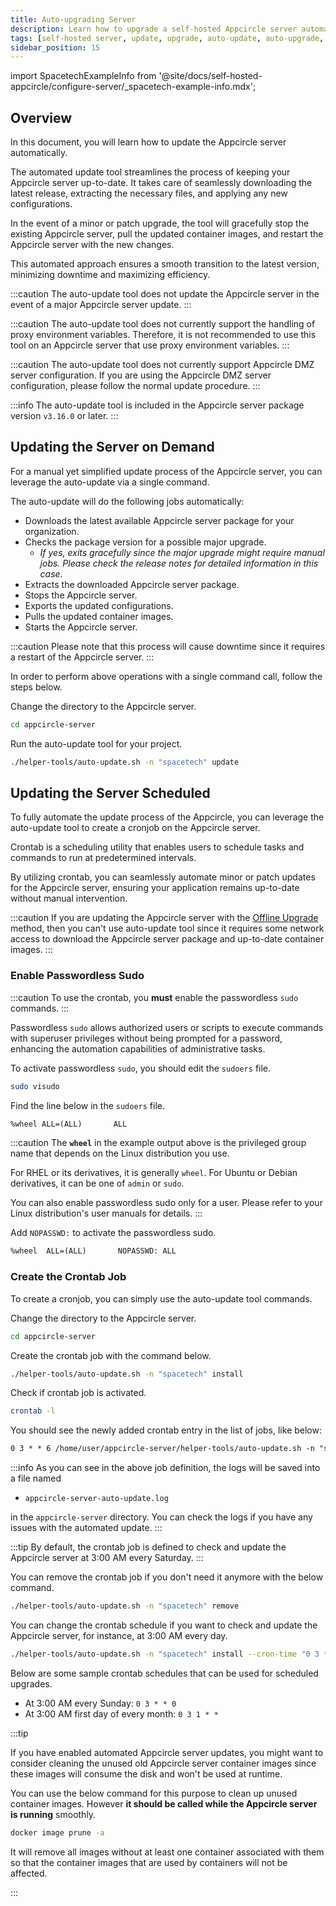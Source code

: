 ```yaml
---
title: Auto-upgrading Server
description: Learn how to upgrade a self-hosted Appcircle server automatically.
tags: [self-hosted server, update, upgrade, auto-update, auto-upgrade, crontab]
sidebar_position: 15
---
```


import SpacetechExampleInfo from '@site/docs/self-hosted-appcircle/configure-server/\_spacetech-example-info.mdx';

## Overview

In this document, you will learn how to update the Appcircle server automatically.

The automated update tool streamlines the process of keeping your Appcircle server up-to-date. It takes care of seamlessly downloading the latest release, extracting the necessary files, and applying any new configurations.

In the event of a minor or patch upgrade, the tool will gracefully stop the existing Appcircle server, pull the updated container images, and restart the Appcircle server with the new changes.

This automated approach ensures a smooth transition to the latest version, minimizing downtime and maximizing efficiency.

:::caution
The auto-update tool does not update the Appcircle server in the event of a major Appcircle server update.
:::

:::caution
The auto-update tool does not currently support the handling of proxy environment variables. Therefore, it is not recommended to use this tool on an Appcircle server that use proxy environment variables.
:::

:::caution
The auto-update tool does not currently support Appcircle DMZ server configuration. If you are using the Appcircle DMZ server configuration, please follow the normal update procedure.
:::

:::info
The auto-update tool is included in the Appcircle server package version `v3.16.0` or later.
:::

## Updating the Server on Demand

For a manual yet simplified update process of the Appcircle server, you can leverage the auto-update via a single command.

The auto-update will do the following jobs automatically:

- Downloads the latest available Appcircle server package for your organization.
- Checks the package version for a possible major upgrade.
  - _If yes, exits gracefully since the major upgrade might require manual jobs. Please check the release notes for detailed information in this case._
- Extracts the downloaded Appcircle server package.
- Stops the Appcircle server.
- Exports the updated configurations.
- Pulls the updated container images.
- Starts the Appcircle server.

:::caution
Please note that this process will cause downtime since it requires a restart of the Appcircle server.
:::

In order to perform above operations with a single command call, follow the steps below.

Change the directory to the Appcircle server.

```bash
cd appcircle-server
```

<SpacetechExampleInfo/>

Run the auto-update tool for your project.

```bash
./helper-tools/auto-update.sh -n "spacetech" update
```

## Updating the Server Scheduled

To fully automate the update process of the Appcircle, you can leverage the auto-update tool to create a cronjob on the Appcircle server.

Crontab is a scheduling utility that enables users to schedule tasks and commands to run at predetermined intervals.

By utilizing crontab, you can seamlessly automate minor or patch updates for the Appcircle server, ensuring your application remains up-to-date without manual intervention.

:::caution
If you are updating the Appcircle server with the [Offline Upgrade](/self-hosted-appcircle/configure-server/offline-installation.md#upgrade) method, then you can't use auto-update tool since it requires some network access to download the Appcircle server package and up-to-date container images.
:::

### Enable Passwordless Sudo

:::caution
To use the crontab, you **must** enable the passwordless `sudo` commands.
:::

Passwordless `sudo` allows authorized users or scripts to execute commands with superuser privileges without being prompted for a password, enhancing the automation capabilities of administrative tasks.

To activate passwordless `sudo`, you should edit the `sudoers` file.

```bash
sudo visudo
```

Find the line below in the `sudoers` file.

```txt
%wheel ALL=(ALL)       ALL
```

:::caution
The **`wheel`** in the example output above is the privileged group name that depends on the Linux distribution you use.

For RHEL or its derivatives, it is generally `wheel`. For Ubuntu or Debian derivatives, it can be one of `admin` or `sudo`.

You can also enable passwordless sudo only for a user. Please refer to your Linux distribution's user manuals for details.
:::

Add `NOPASSWD:` to activate the passwordless sudo.

```txt
%wheel  ALL=(ALL)       NOPASSWD: ALL
```

### Create the Crontab Job

To create a cronjob, you can simply use the auto-update tool commands.

Change the directory to the Appcircle server.

```bash
cd appcircle-server
```

<SpacetechExampleInfo/>

Create the crontab job with the command below.

```bash
./helper-tools/auto-update.sh -n "spacetech" install
```

Check if crontab job is activated.

```bash
crontab -l
```

You should see the newly added crontab entry in the list of jobs, like below:

```txt
0 3 * * 6 /home/user/appcircle-server/helper-tools/auto-update.sh -n "spacetech" update &>> /home/user/appcircle-server/appcircle-server-auto-update.log
```

:::info
As you can see in the above job definition, the logs will be saved into a file named

- `appcircle-server-auto-update.log`

in the `appcircle-server` directory. You can check the logs if you have any issues with the automated update.
:::

:::tip
By default, the crontab job is defined to check and update the Appcircle server at 3:00 AM every Saturday.
:::

You can remove the crontab job if you don't need it anymore with the below command.

```bash
./helper-tools/auto-update.sh -n "spacetech" remove
```

You can change the crontab schedule if you want to check and update the Appcircle server, for instance, at 3:00 AM every day.

```bash
./helper-tools/auto-update.sh -n "spacetech" install --cron-time "0 3 * * *"
```

Below are some sample crontab schedules that can be used for scheduled upgrades.

- At 3:00 AM every Sunday: `0 3 * * 0`
- At 3:00 AM first day of every month: `0 3 1 * *`

:::tip

If you have enabled automated Appcircle server updates, you might want to consider cleaning the unused old Appcircle server container images since these images will consume the disk and won't be used at runtime.

You can use the below command for this purpose to clean up unused container images. However **it should be called while the Appcircle server is running** smoothly.

```bash
docker image prune -a
```

It will remove all images without at least one container associated with them so that the container images that are used by containers will not be affected.

:::
